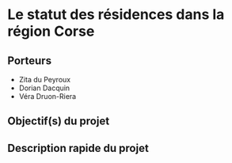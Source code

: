 # Le statut des résidences dans la région Corse

## Porteurs

- Zita du Peyroux
- Dorian Dacquin
- Véra Druon-Riera

## Objectif(s) du projet



## Description rapide du projet


